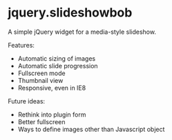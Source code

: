 jquery.slideshowbob
===================

A simple jQuery widget for a media-style slideshow.

Features:
- Automatic sizing of images
- Automatic slide progression
- Fullscreen mode
- Thumbnail view
- Responsive, even in IE8

Future ideas:
- Rethink into plugin form
- Better fullscreen
- Ways to define images other than Javascript object
